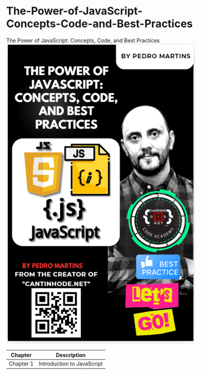 # The-Power-of-JavaScript-Concepts-Code-and-Best-Practices
The Power of JavaScript: Concepts, Code, and Best Practices
![alt text](image.png)


| Chapter | Description |
|---------|-------------|
| Chapter 1       |Introduction to JavaScript|


